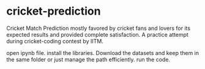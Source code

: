 # cricket-prediction
Cricket Match Prediction mostly favored by cricket fans and lovers for its expected results and provided complete satisfaction.  A practice attempt during cricket-coding contest by IITM.

open ipynb file.
install the libraries.
Download the datasets and keep them in the same folder or just manage the path efficiently.
run the code.
